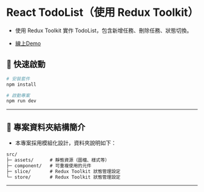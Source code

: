 # React TodoList（使用 Redux Toolkit）

- 使用 Redux Toolkit 實作 TodoList，包含新增任務、刪除任務、狀態切換。

- [線上Demo](https://satarkuo.github.io/react-reduxToolkit-todolist/)

## 🚀 快速啟動

```bash
# 安裝套件
npm install

# 啟動專案
npm run dev
```

---

## 📁 專案資料夾結構簡介

- 本專案採用模組化設計，資料夾說明如下：
```txt
src/ 
├─ assets/      # 靜態資源（圖檔、樣式等） 
├─ component/   # 可重複使用的元件 
├─ slice/       # Redux Toolkit 狀態管理設定 
└─ store/       # Redux Toolkit 狀態管理設定 
```

---